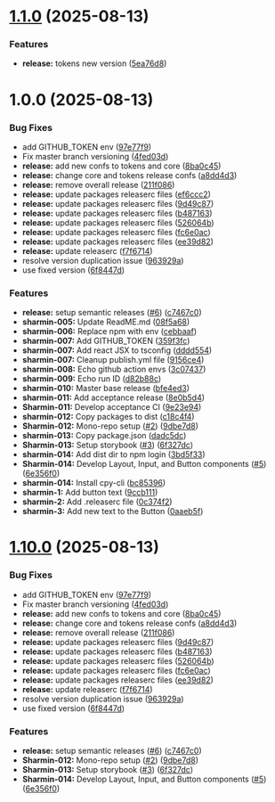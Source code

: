 # [1.1.0](https://github.com/amir-kaman/sharmin/compare/tokens-v1.0.0...tokens-v1.1.0) (2025-08-13)


### Features

* **release:** tokens new version ([5ea76d8](https://github.com/amir-kaman/sharmin/commit/5ea76d8900f6ba7f0fa74679aa1849616b26ca0c))

# 1.0.0 (2025-08-13)


### Bug Fixes

* add GITHUB_TOKEN env ([97e77f9](https://github.com/amir-kaman/sharmin/commit/97e77f9f174c39ebbc26e96fbd01b9e3ea071ae4))
* Fix master branch versioning ([4fed03d](https://github.com/amir-kaman/sharmin/commit/4fed03dec5e2283d41ecc57cdc952fad67b8788e))
* **release:** add new confs to tokens and core ([8ba0c45](https://github.com/amir-kaman/sharmin/commit/8ba0c45bb789a79087d1bea41bb67f8f59e2ff3f))
* **release:** change core and tokens release confs ([a8dd4d3](https://github.com/amir-kaman/sharmin/commit/a8dd4d39c2dd63c4040b9d43c147859d9a0a0e81))
* **release:** remove overall release ([211f086](https://github.com/amir-kaman/sharmin/commit/211f0866b3e5ecdb7bf463ecf2150e58de9da456))
* **release:** update packages releaserc files ([ef6ccc2](https://github.com/amir-kaman/sharmin/commit/ef6ccc278cd4018d760dbee58d4a1f15b5b96d88))
* **release:** update packages releaserc files ([9d49c87](https://github.com/amir-kaman/sharmin/commit/9d49c87638ff924971799cbff1b5687bfea1c7fa))
* **release:** update packages releaserc files ([b487163](https://github.com/amir-kaman/sharmin/commit/b48716365e3b2cc1740ed851ece4de2019adaca7))
* **release:** update packages releaserc files ([526064b](https://github.com/amir-kaman/sharmin/commit/526064b048d8fab06b0d9228b5bfa80c2a1f8b56))
* **release:** update packages releaserc files ([fc6e0ac](https://github.com/amir-kaman/sharmin/commit/fc6e0ac71f2ecb6f80fc1bd74475cfb2fd252bb5))
* **release:** update packages releaserc files ([ee39d82](https://github.com/amir-kaman/sharmin/commit/ee39d82a312e8a5a1400a37100a0b71150fa9c06))
* **release:** update releaserc ([f7f6714](https://github.com/amir-kaman/sharmin/commit/f7f67143d4fea6c316d47c6fb9a772dc1ae8bf9e))
* resolve version duplication issue ([963929a](https://github.com/amir-kaman/sharmin/commit/963929a21b2623d891ccc632c3faa139778e4756))
* use fixed version ([6f8447d](https://github.com/amir-kaman/sharmin/commit/6f8447dbd95be202f3f8d3238721144506fe6a2c))


### Features

* **release:** setup semantic releases ([#6](https://github.com/amir-kaman/sharmin/issues/6)) ([c7467c0](https://github.com/amir-kaman/sharmin/commit/c7467c049136a971bfcae80262d0a0393692eb91))
* **sharmin-005:** Update ReadME.md ([08f5a68](https://github.com/amir-kaman/sharmin/commit/08f5a68a932b378a9395c676284174779436c74a))
* **sharmin-006:** Replace npm with env ([cebbaaf](https://github.com/amir-kaman/sharmin/commit/cebbaaf05fb2d3d5c26d4ceb91f6614fb7d78de7))
* **sharmin-007:** Add GITHUB_TOKEN ([359f3fc](https://github.com/amir-kaman/sharmin/commit/359f3fc9e90fa031fbc06778c565af68ab93fbf6))
* **sharmin-007:** Add react JSX to tsconfig ([dddd554](https://github.com/amir-kaman/sharmin/commit/dddd5545bc44727f380d72ce463d54f78d1bf845))
* **sharmin-007:** Cleanup publish.yml file ([9156ce4](https://github.com/amir-kaman/sharmin/commit/9156ce4346bfd1404d20a78036ed1b9e70268907))
* **sharmin-008:** Echo github action envs ([3c07437](https://github.com/amir-kaman/sharmin/commit/3c07437cd6c277d8e048ff62a4de882a312e5830))
* **sharmin-009:** Echo run ID ([d82b88c](https://github.com/amir-kaman/sharmin/commit/d82b88cdcef519efaf67e7e6912266cb5ff78d15))
* **sharmin-010:** Master base release ([bfe4ed3](https://github.com/amir-kaman/sharmin/commit/bfe4ed32c92ebc93dbb049b4db3a290eb45f157e))
* **sharmin-011:** Add acceptance release ([8e0b5d4](https://github.com/amir-kaman/sharmin/commit/8e0b5d4c1690c2c9da92d2ffa2de4a98450018a7))
* **Sharmin-011:** Develop acceptance CI ([9e23e94](https://github.com/amir-kaman/sharmin/commit/9e23e9425aedb39b7d70d8321c5be6bbb963b885))
* **sharmin-012:** Copy packages to dist ([c18c4f4](https://github.com/amir-kaman/sharmin/commit/c18c4f4de2a1b8a323434ebbecc1a202458aa8a0))
* **Sharmin-012:** Mono-repo setup ([#2](https://github.com/amir-kaman/sharmin/issues/2)) ([9dbe7d8](https://github.com/amir-kaman/sharmin/commit/9dbe7d8eebfa0b1c42fe74f73f493785f2420a66))
* **sharmin-013:** Copy package.json ([dadc5dc](https://github.com/amir-kaman/sharmin/commit/dadc5dc61839687552370f8e4b92761e59a1ca5d))
* **Sharmin-013:** Setup storybook ([#3](https://github.com/amir-kaman/sharmin/issues/3)) ([6f327dc](https://github.com/amir-kaman/sharmin/commit/6f327dc6167c95cecc72afc1b385955d0c3ddf63))
* **sharmin-014:** Add dist dir to npm login ([3bd5f33](https://github.com/amir-kaman/sharmin/commit/3bd5f330c1d5af8fb2c5be09d9096bc063f14b0c))
* **Sharmin-014:** Develop Layout, Input, and Button components ([#5](https://github.com/amir-kaman/sharmin/issues/5)) ([6e356f0](https://github.com/amir-kaman/sharmin/commit/6e356f03a2a9948a20c60332ae055ff762a5f65d))
* **sharmin-014:** Install cpy-cli ([bc85396](https://github.com/amir-kaman/sharmin/commit/bc8539600e37b185910963a2986776d8cf7ba71b))
* **sharmin-1:** Add button text ([9ccb111](https://github.com/amir-kaman/sharmin/commit/9ccb111b3e1b3f5a4402b2b59b8698413fbf9d46))
* **sharmin-2:** Add .releaserc file ([0c374f2](https://github.com/amir-kaman/sharmin/commit/0c374f2873d1a2c0753baaadd499876302ad8534))
* **sharmin-3:** Add new text to the Button ([0aaeb5f](https://github.com/amir-kaman/sharmin/commit/0aaeb5f68accc6162cf5a900145b4040b328f530))

# [1.10.0](https://github.com/amir-kaman/sharmin/compare/v1.9.0...v1.10.0) (2025-08-13)


### Bug Fixes

* add GITHUB_TOKEN env ([97e77f9](https://github.com/amir-kaman/sharmin/commit/97e77f9f174c39ebbc26e96fbd01b9e3ea071ae4))
* Fix master branch versioning ([4fed03d](https://github.com/amir-kaman/sharmin/commit/4fed03dec5e2283d41ecc57cdc952fad67b8788e))
* **release:** add new confs to tokens and core ([8ba0c45](https://github.com/amir-kaman/sharmin/commit/8ba0c45bb789a79087d1bea41bb67f8f59e2ff3f))
* **release:** change core and tokens release confs ([a8dd4d3](https://github.com/amir-kaman/sharmin/commit/a8dd4d39c2dd63c4040b9d43c147859d9a0a0e81))
* **release:** remove overall release ([211f086](https://github.com/amir-kaman/sharmin/commit/211f0866b3e5ecdb7bf463ecf2150e58de9da456))
* **release:** update packages releaserc files ([9d49c87](https://github.com/amir-kaman/sharmin/commit/9d49c87638ff924971799cbff1b5687bfea1c7fa))
* **release:** update packages releaserc files ([b487163](https://github.com/amir-kaman/sharmin/commit/b48716365e3b2cc1740ed851ece4de2019adaca7))
* **release:** update packages releaserc files ([526064b](https://github.com/amir-kaman/sharmin/commit/526064b048d8fab06b0d9228b5bfa80c2a1f8b56))
* **release:** update packages releaserc files ([fc6e0ac](https://github.com/amir-kaman/sharmin/commit/fc6e0ac71f2ecb6f80fc1bd74475cfb2fd252bb5))
* **release:** update packages releaserc files ([ee39d82](https://github.com/amir-kaman/sharmin/commit/ee39d82a312e8a5a1400a37100a0b71150fa9c06))
* **release:** update releaserc ([f7f6714](https://github.com/amir-kaman/sharmin/commit/f7f67143d4fea6c316d47c6fb9a772dc1ae8bf9e))
* resolve version duplication issue ([963929a](https://github.com/amir-kaman/sharmin/commit/963929a21b2623d891ccc632c3faa139778e4756))
* use fixed version ([6f8447d](https://github.com/amir-kaman/sharmin/commit/6f8447dbd95be202f3f8d3238721144506fe6a2c))


### Features

* **release:** setup semantic releases ([#6](https://github.com/amir-kaman/sharmin/issues/6)) ([c7467c0](https://github.com/amir-kaman/sharmin/commit/c7467c049136a971bfcae80262d0a0393692eb91))
* **Sharmin-012:** Mono-repo setup ([#2](https://github.com/amir-kaman/sharmin/issues/2)) ([9dbe7d8](https://github.com/amir-kaman/sharmin/commit/9dbe7d8eebfa0b1c42fe74f73f493785f2420a66))
* **Sharmin-013:** Setup storybook ([#3](https://github.com/amir-kaman/sharmin/issues/3)) ([6f327dc](https://github.com/amir-kaman/sharmin/commit/6f327dc6167c95cecc72afc1b385955d0c3ddf63))
* **Sharmin-014:** Develop Layout, Input, and Button components ([#5](https://github.com/amir-kaman/sharmin/issues/5)) ([6e356f0](https://github.com/amir-kaman/sharmin/commit/6e356f03a2a9948a20c60332ae055ff762a5f65d))
